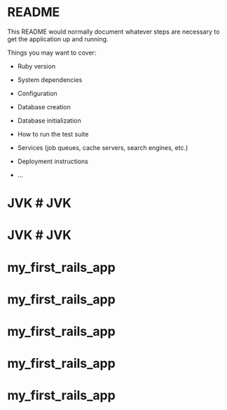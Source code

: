 # README

This README would normally document whatever steps are necessary to get the
application up and running.

Things you may want to cover:

* Ruby version

* System dependencies

* Configuration

* Database creation

* Database initialization

* How to run the test suite

* Services (job queues, cache servers, search engines, etc.)

* Deployment instructions

* ...
# JVK # JVK
# JVK # JVK
# my_first_rails_app
# my_first_rails_app
# my_first_rails_app
# my_first_rails_app
# my_first_rails_app
